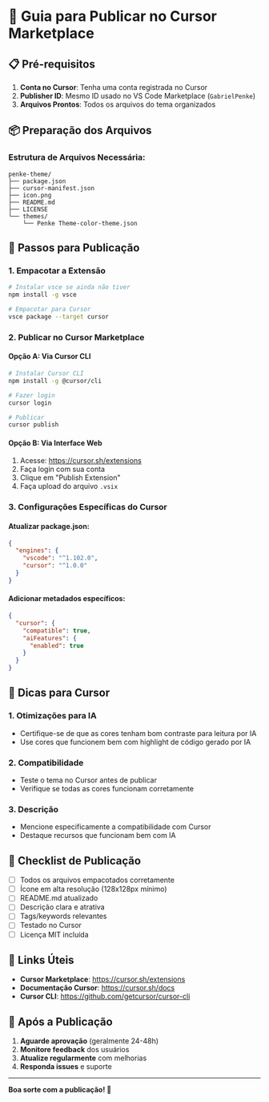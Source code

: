 # 🚀 Guia para Publicar no Cursor Marketplace

## 📋 Pré-requisitos

1. **Conta no Cursor**: Tenha uma conta registrada no Cursor
2. **Publisher ID**: Mesmo ID usado no VS Code Marketplace (`GabrielPenke`)
3. **Arquivos Prontos**: Todos os arquivos do tema organizados

## 📦 Preparação dos Arquivos

### Estrutura de Arquivos Necessária:
```
penke-theme/
├── package.json
├── cursor-manifest.json
├── icon.png
├── README.md
├── LICENSE
└── themes/
    └── Penke Theme-color-theme.json
```

## 🔧 Passos para Publicação

### 1. **Empacotar a Extensão**
```bash
# Instalar vsce se ainda não tiver
npm install -g vsce

# Empacotar para Cursor
vsce package --target cursor
```

### 2. **Publicar no Cursor Marketplace**

#### Opção A: Via Cursor CLI
```bash
# Instalar Cursor CLI
npm install -g @cursor/cli

# Fazer login
cursor login

# Publicar
cursor publish
```

#### Opção B: Via Interface Web
1. Acesse: https://cursor.sh/extensions
2. Faça login com sua conta
3. Clique em "Publish Extension"
4. Faça upload do arquivo `.vsix`

### 3. **Configurações Específicas do Cursor**

#### Atualizar package.json:
```json
{
  "engines": {
    "vscode": "^1.102.0",
    "cursor": "^1.0.0"
  }
}
```

#### Adicionar metadados específicos:
```json
{
  "cursor": {
    "compatible": true,
    "aiFeatures": {
      "enabled": true
    }
  }
}
```

## 🎯 Dicas para Cursor

### 1. **Otimizações para IA**
- Certifique-se de que as cores tenham bom contraste para leitura por IA
- Use cores que funcionem bem com highlight de código gerado por IA

### 2. **Compatibilidade**
- Teste o tema no Cursor antes de publicar
- Verifique se todas as cores funcionam corretamente

### 3. **Descrição**
- Mencione especificamente a compatibilidade com Cursor
- Destaque recursos que funcionam bem com IA

## 📝 Checklist de Publicação

- [ ] Todos os arquivos empacotados corretamente
- [ ] Ícone em alta resolução (128x128px mínimo)
- [ ] README.md atualizado
- [ ] Descrição clara e atrativa
- [ ] Tags/keywords relevantes
- [ ] Testado no Cursor
- [ ] Licença MIT incluída

## 🔗 Links Úteis

- **Cursor Marketplace**: https://cursor.sh/extensions
- **Documentação Cursor**: https://cursor.sh/docs
- **Cursor CLI**: https://github.com/getcursor/cursor-cli

## 🎉 Após a Publicação

1. **Aguarde aprovação** (geralmente 24-48h)
2. **Monitore feedback** dos usuários
3. **Atualize regularmente** com melhorias
4. **Responda issues** e suporte

---

**Boa sorte com a publicação! 🚀** 